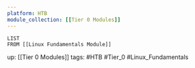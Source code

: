 ```yaml
---
platform: HTB
module_collection: [[Tier 0 Modules]]
---
```

```dataview
LIST
FROM [[Linux Fundamentals Module]]
```

up: [[Tier 0 Modules]]
tags: #HTB #Tier_0 #Linux_Fundamentals 
